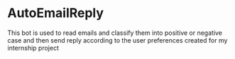 # AutoEmailReply
This bot is used to read emails and classify them into positive or negative case and then send reply according to the user preferences created for my internship project
